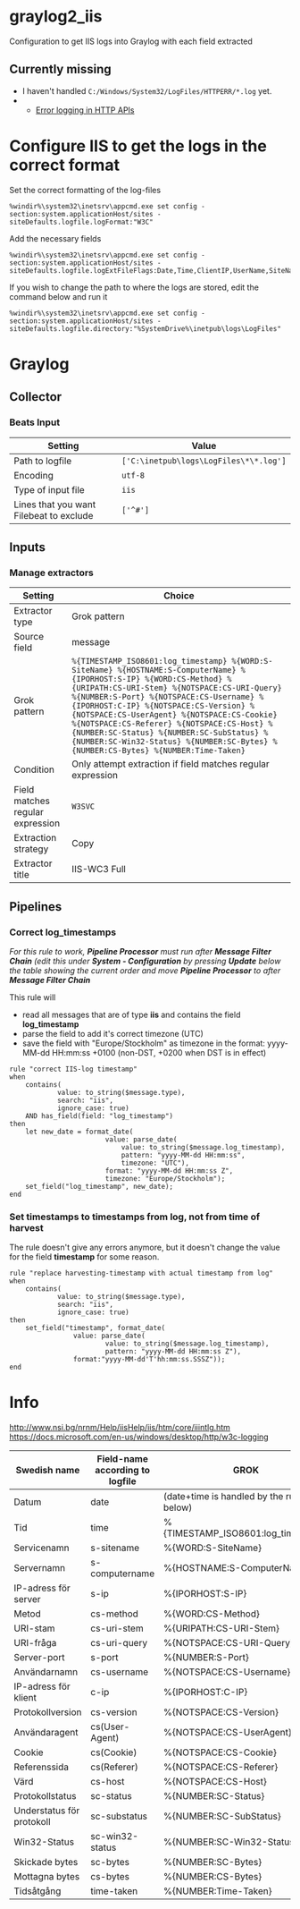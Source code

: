 # graylog2_iis
Configuration to get IIS logs into Graylog with each field extracted

## Currently missing

- I haven't handled `C:/Windows/System32/LogFiles/HTTPERR/*.log` yet. 
- - [Error logging in HTTP APIs](https://support.microsoft.com/en-us/help/820729/error-logging-in-http-apis) 

# Configure IIS to get the logs in the correct format

Set the correct formatting of the log-files
```
%windir%\system32\inetsrv\appcmd.exe set config -section:system.applicationHost/sites -siteDefaults.logfile.logFormat:"W3C"
```

Add the necessary fields
```
%windir%\system32\inetsrv\appcmd.exe set config -section:system.applicationHost/sites -siteDefaults.logfile.logExtFileFlags:Date,Time,ClientIP,UserName,SiteName,ComputerName,ServerIP,Method,UriStem,UriQuery,HttpStatus,Win32Status,BytesSent,BytesRecv,TimeTaken,ServerPort,UserAgent,Cookie,Referer,ProtocolVersion,Host,HttpSubStatus
```

If you wish to change the path to where the logs are stored, edit the command below and run it
```
%windir%\system32\inetsrv\appcmd.exe set config -section:system.applicationHost/sites -siteDefaults.logfile.directory:"%SystemDrive%\inetpub\logs\LogFiles"
```

# Graylog

## Collector

### Beats Input

|Setting|Value
|-|-|
|Path to logfile|`['C:\inetpub\logs\LogFiles\*\*.log']`
|Encoding|`utf-8`
|Type of input file|`iis`
|Lines that you want Filebeat to exclude|`['^#']`

## Inputs

### Manage extractors

|Setting|Choice
|-|-|
|Extractor type|Grok pattern
|Source field|message
|Grok pattern|`%{TIMESTAMP_ISO8601:log_timestamp} %{WORD:S-SiteName} %{HOSTNAME:S-ComputerName} %{IPORHOST:S-IP} %{WORD:CS-Method} %{URIPATH:CS-URI-Stem} %{NOTSPACE:CS-URI-Query} %{NUMBER:S-Port} %{NOTSPACE:CS-Username} %{IPORHOST:C-IP} %{NOTSPACE:CS-Version} %{NOTSPACE:CS-UserAgent} %{NOTSPACE:CS-Cookie} %{NOTSPACE:CS-Referer} %{NOTSPACE:CS-Host} %{NUMBER:SC-Status} %{NUMBER:SC-SubStatus} %{NUMBER:SC-Win32-Status} %{NUMBER:SC-Bytes} %{NUMBER:CS-Bytes} %{NUMBER:Time-Taken}`
|Condition|Only attempt extraction if field matches regular expression
|Field matches regular expression|`W3SVC`
|Extraction strategy|Copy
|Extractor title|IIS-WC3 Full

## Pipelines

### Correct log_timestamps

*For this rule to work, __Pipeline Processor__ must run after __Message Filter Chain__ (edit this under __System - Configuration__ by pressing __Update__ below the table showing the current order and move __Pipeline Processor__ to after __Message Filter Chain__*

This rule will 
- read all messages that are of type __iis__ and contains the field __log_timestamp__
- parse the field to add it's correct timezone (UTC)
- save the field with "Europe/Stockholm" as timezone in the format: yyyy-MM-dd HH:mm:ss +0100 (non-DST, +0200 when DST is in effect)

```
rule "correct IIS-log timestamp"
when
    contains(
            value: to_string($message.type), 
            search: "iis",
            ignore_case: true)
    AND has_field(field: "log_timestamp")
then
    let new_date = format_date(
                        value: parse_date(
                            value: to_string($message.log_timestamp),
                            pattern: "yyyy-MM-dd HH:mm:ss",
                            timezone: "UTC"),
                        format: "yyyy-MM-dd HH:mm:ss Z",
                        timezone: "Europe/Stockholm");
    set_field("log_timestamp", new_date);
end
```

### Set timestamps to timestamps from log, not from time of harvest

The rule doesn't give any errors anymore, but it doesn't change the value for the field __timestamp__ for some reason.

```
rule "replace harvesting-timestamp with actual timestamp from log"
when
    contains(
            value: to_string($message.type), 
            search: "iis",
            ignore_case: true)
then
    set_field("timestamp", format_date(
				value: parse_date(
						value: to_string($message.log_timestamp),
						pattern: "yyyy-MM-dd HH:mm:ss Z"),
				format:"yyyy-MM-dd'T'hh:mm:ss.SSSZ"));		
end
```

# Info

 http://www.nsi.bg/nrnm/Help/iisHelp/iis/htm/core/iiintlg.htm 
 https://docs.microsoft.com/en-us/windows/desktop/http/w3c-logging 

|Swedish name|Field-name according to logfile|GROK
|-|-|-|
|Datum|date|(date+time is handled by the rule below)
|Tid|time|%{TIMESTAMP_ISO8601:log_timestamp}
|Servicenamn|s-sitename|%{WORD:S-SiteName}
|Servernamn|s-computername|%{HOSTNAME:S-ComputerName}
|IP-adress för server|s-ip|%{IPORHOST:S-IP}
|Metod|cs-method|%{WORD:CS-Method}
|URI-stam|cs-uri-stem|%{URIPATH:CS-URI-Stem}
|URI-fråga|cs-uri-query|%{NOTSPACE:CS-URI-Query}
|Server-port|s-port|%{NUMBER:S-Port}
|Användarnamn|cs-username|%{NOTSPACE:CS-Username}
|IP-adress för klient|c-ip|%{IPORHOST:C-IP}
|Protokollversion|cs-version|%{NOTSPACE:CS-Version}
|Användaragent|cs(User-Agent)|%{NOTSPACE:CS-UserAgent}
|Cookie|cs(Cookie)|%{NOTSPACE:CS-Cookie}
|Referenssida|cs(Referer)|%{NOTSPACE:CS-Referer}
|Värd|cs-host|%{NOTSPACE:CS-Host}
|Protokollstatus|sc-status|%{NUMBER:SC-Status}
|Understatus för protokoll|sc-substatus|%{NUMBER:SC-SubStatus}
|Win32-Status|sc-win32-status|%{NUMBER:SC-Win32-Status}
|Skickade bytes|sc-bytes|%{NUMBER:SC-Bytes}
|Mottagna bytes|cs-bytes|%{NUMBER:CS-Bytes}
|Tidsåtgång|time-taken|%{NUMBER:Time-Taken}
